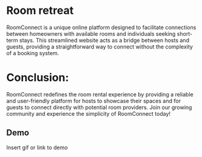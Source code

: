 
# Room retreat

RoomConnect is a unique online platform designed to facilitate connections between homeowners with available rooms and individuals seeking short-term stays. This streamlined website acts as a bridge between hosts and guests, providing a straightforward way to connect without the complexity of a booking system.

 # Conclusion:
RoomConnect redefines the room rental experience by providing a reliable and user-friendly platform for hosts to showcase their spaces and for guests to connect directly with potential room providers. Join our growing community and experience the simplicity of RoomConnect today!
## Demo

Insert gif or link to demo

